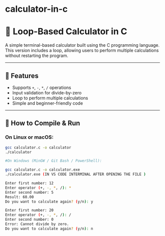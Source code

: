 # calculator-in-c
# 🧮 Loop-Based Calculator in C

A simple terminal-based calculator built using the C programming language.  
This version includes a loop, allowing users to perform multiple calculations without restarting the program.

---

## 🚀 Features

- Supports `+`, `-`, `*`, `/` operations
- Input validation for divide-by-zero
- Loop to perform multiple calculations
- Simple and beginner-friendly code

---

## 🔧 How to Compile & Run

### On Linux or macOS:
```bash
gcc calculator.c -o calculator
./calculator

#On Windows (MinGW / Git Bash / PowerShell):

gcc calculator.c -o calculator.exe
./calculator.exe (IN VS CODE INTERMINAL AFTER OPENING THE FILE )

Enter first number: 12
Enter operator (+, -, *, /): *
Enter second number: 5
Result: 60.00
Do you want to calculate again? (y/n): y

Enter first number: 20
Enter operator (+, -, *, /): /
Enter second number: 0
Error: Cannot divide by zero.
Do you want to calculate again? (y/n): n

